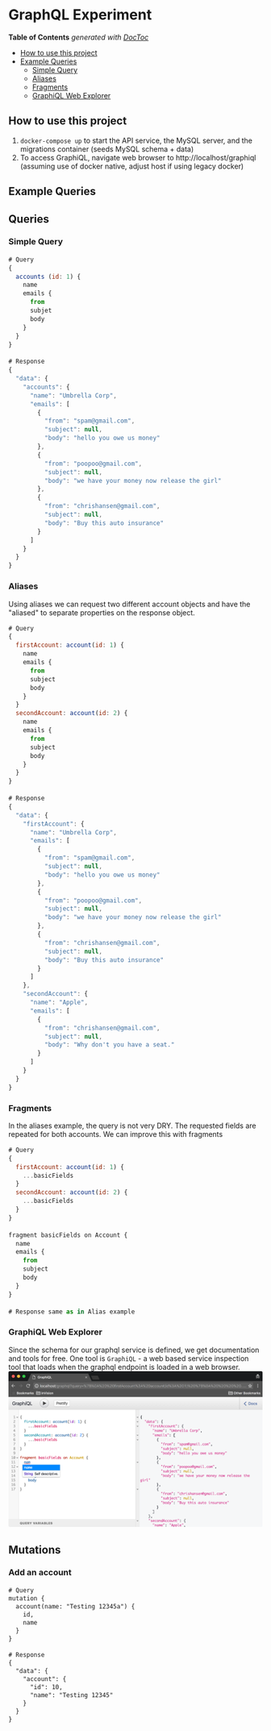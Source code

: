 # GraphQL Experiment

<!-- START doctoc generated TOC please keep comment here to allow auto update -->
<!-- DON'T EDIT THIS SECTION, INSTEAD RE-RUN doctoc TO UPDATE -->
**Table of Contents**  *generated with [DocToc](https://github.com/thlorenz/doctoc)*

- [How to use this project](#how-to-use-this-project)
- [Example Queries](#example-queries)
  - [Simple Query](#simple-query)
  - [Aliases](#aliases)
  - [Fragments](#fragments)
  - [GraphiQL Web Explorer](#graphiql-web-explorer)

<!-- END doctoc generated TOC please keep comment here to allow auto update -->

## How to use this project
1. `docker-compose up` to start the API service, the MySQL server, and the migrations container (seeds MySQL schema + data)
2. To access GraphiQL, navigate web browser to http://localhost/graphiql (assuming use of docker native, adjust host if using legacy docker)

## Example Queries

## Queries

### Simple Query
```js
# Query
{
  accounts (id: 1) {
    name
    emails {
      from
      subjet
      body
    }
  }
}

# Response
{
  "data": {
    "accounts": {
      "name": "Umbrella Corp",
      "emails": [
        {
          "from": "spam@gmail.com",
          "subject": null,
          "body": "hello you owe us money"
        },
        {
          "from": "poopoo@gmail.com",
          "subject": null,
          "body": "we have your money now release the girl"
        },
        {
          "from": "chrishansen@gmail.com",
          "subject": null,
          "body": "Buy this auto insurance"
        }
      ]
    }
  }
}
```

### Aliases
Using aliases we can request two different account objects and have the "aliased" to separate
properties on the response object.
```js
# Query
{
  firstAccount: account(id: 1) {
    name
    emails {
      from
      subject
      body
    }
  }
  secondAccount: account(id: 2) {
    name
    emails {
      from
      subject
      body
    }
  }
}

# Response
{
  "data": {
    "firstAccount": {
      "name": "Umbrella Corp",
      "emails": [
        {
          "from": "spam@gmail.com",
          "subject": null,
          "body": "hello you owe us money"
        },
        {
          "from": "poopoo@gmail.com",
          "subject": null,
          "body": "we have your money now release the girl"
        },
        {
          "from": "chrishansen@gmail.com",
          "subject": null,
          "body": "Buy this auto insurance"
        }
      ]
    },
    "secondAccount": {
      "name": "Apple",
      "emails": [
        {
          "from": "chrishansen@gmail.com",
          "subject": null,
          "body": "Why don't you have a seat."
        }
      ]
    }
  }
}
```

### Fragments
In the aliases example, the query is not very DRY. The requested fields are repeated for both accounts.
We can improve this with fragments
```js
# Query
{
  firstAccount: account(id: 1) {
    ...basicFields
  }
  secondAccount: account(id: 2) {
    ...basicFields
  }
}

fragment basicFields on Account {
  name
  emails {
    from
    subject
    body
  }
}

# Response same as in Alias example
```

### GraphiQL Web Explorer
Since the schema for our graphql service is defined, we get documentation and tools for free. One tool is `GraphiQL` - 
a web based service inspection tool that loads when the graphql endpoint is loaded in a web browser.
![./graphiql_example.png](./graphiql_example.png)

## Mutations

### Add an account
```
# Query
mutation {
  account(name: "Testing 12345a") {
    id,
    name
  }
}

# Response
{
  "data": {
    "account": {
      "id": 10,
      "name": "Testing 12345"
    }
  }
}
```
